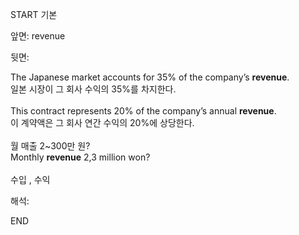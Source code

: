 START
기본

앞면:
revenue


뒷면:
<div><div>The Japanese market accounts for 35% of the company’s <strong>revenue</strong>. </div><div><div>일본 시장이 그 회사 수익의 35%를 차지한다.</div></div></div><div><br></div><div><div>This contract represents 20% of the company’s annual <strong>revenue</strong>. </div><div><div>이 계약액은 그 회사 연간 수익의 20%에 상당한다.</div></div></div><div><br></div><div><div><div>월 매출 2~300만 원?</div></div><div><div>Monthly <strong>revenue</strong> 2,3 million won?</div></div></div><div><br></div><div>수입 , 수익</div>


해석:

END